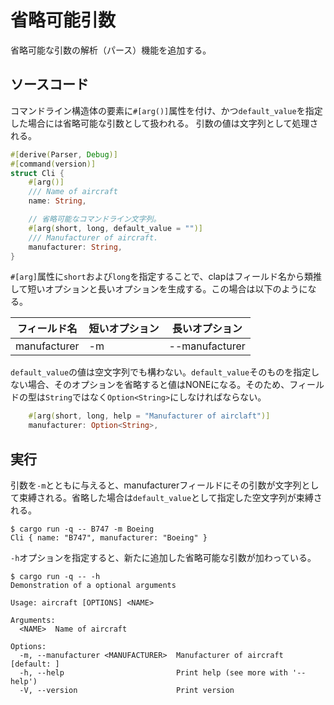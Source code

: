 # 省略可能引数

省略可能な引数の解析（パース）機能を追加する。

## ソースコード

コマンドライン構造体の要素に`#[arg()]`属性を付け、かつ`default_value`を指定した場合には省略可能な引数として扱われる。
引数の値は文字列として処理される。

```rust
#[derive(Parser, Debug)]
#[command(version)]
struct Cli {
    #[arg()]
    /// Name of aircraft
    name: String,

    // 省略可能なコマンドライン文字列。
    #[arg(short, long, default_value = "")]
    /// Manufacturer of aircraft.
    manufacturer: String,
}
```
`#[arg]`属性に`short`および`long`を指定することで、clapはフィールド名から類推して短いオプションと長いオプションを生成する。この場合は以下のようになる。

| フィールド名   | 短いオプション | 長いオプション |
|-----          |---------   |------      |
| manufacturer | -m          | --manufacturer |

`default_value`の値は空文字列でも構わない。`default_value`そのものを指定しない場合、そのオプションを省略すると値はNONEになる。そのため、フィールドの型は`String`ではなく`Option<String>`にしなければならない。

```rust
    #[arg(short, long, help = "Manufacturer of airclaft")]
    manufacturer: Option<String>,
```

## 実行

引数を`-m`とともに与えると、manufacturerフィールドにその引数が文字列として束縛される。省略した場合は`default_value`として指定した空文字列が束縛される。
```
$ cargo run -q -- B747 -m Boeing
Cli { name: "B747", manufacturer: "Boeing" }
```
`-h`オプションを指定すると、新たに追加した省略可能な引数が加わっている。
```
$ cargo run -q -- -h
Demonstration of a optional arguments

Usage: aircraft [OPTIONS] <NAME>

Arguments:
  <NAME>  Name of aircraft

Options:
  -m, --manufacturer <MANUFACTURER>  Manufacturer of aircraft [default: ]
  -h, --help                         Print help (see more with '--help')
  -V, --version                      Print version
```